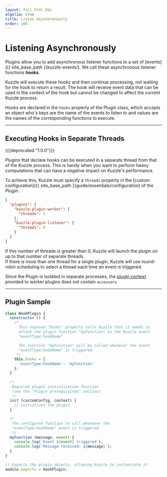 ```yaml
---
layout: full.html.hbs
algolia: true
title: Listen Asynchronously
order: 100
---
```


# Listening Asynchronously

Plugins allow you to add asynchronous listener functions to a set of [events]({{ site_base_path }}kuzzle-events/). We call these asynchronous listener functions **hooks**.

Kuzzle will execute these hooks and then continue processing, not waiting for the hook to return a result. The hook will receive event data that can be used in the context of the hook but cannot be changed to affect the current Kuzzle process.

Hooks are declared in the `hooks` property of the Plugin class, which accepts an object who's keys are the name of the events to listen to and values are the names of the corresponding functions to execute.

---

## Executing Hooks in Separate Threads

{{{deprecated "1.0.0"}}}

Plugins that declare hooks can be executed in a separate thread from that of the Kuzzle process. This is handy when you want to perform heavy computations that can have a negative impact on Kuzzle's performance.

To achieve this, Kuzzle must specify a `threads` property in the [custom configuration]({{ site_base_path }}guide/essentials/configuration) of the Plugin.

```json
{
  "plugins": {
    "kuzzle-plugin-worker": {
      "threads": 1
    },
    "kuzzle-plugin-listener": {
      "threads": 0
    }
  }
}
```

If this number of threads is greater than 0, Kuzzle will launch the plugin on up to that number of separate threads.  
If there is more than one thread for a single plugin, Kuzzle will use round-robin scheduling to select a thread each time an event is triggered.

<aside class="notice">
Since the Plugin is isolated in separate processes, the <a href="{{ site_base_path }}plugins-reference/plugins-context">plugin context</a> provided to worker plugins does not contain <code>accessors</code>
</aside>


---

## Plugin Sample

```javascript
class HookPlugin {
  constructor () {
    /*
      This exposed "hooks" property tells Kuzzle that it needs to
      attach the plugin function "myFunction" to the Kuzzle event
      "eventType:hookName"

      The function "myFunction" will be called whenever the event
      "eventType:hookName" is triggered.
     */
    this.hooks = {
      'eventType:hookName': 'myFunction'
    };
  }

  /*
   Required plugin initialization function
   (see the "Plugin prerequisites" section)
   */
  init (customConfig, context) {
    // initializes the plugin
  }

  /*
   The configured function to call whenever the
   "eventType:hookName" event is triggered
   */
  myFunction (message, event) {
    console.log(`Event ${event} triggered`);
    console.log(`Message received: ${message}`);
  }
}

// Exports the plugin objects, allowing Kuzzle to instantiate it
module.exports = HookPlugin;
```
